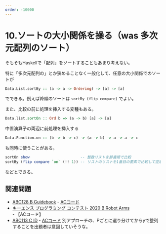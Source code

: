 ```yaml
---
order: -10000
---
```

# 10.ソートの大小関係を操る（was 多次元配列のソート）

そもそもHaskellで「配列」をソートすることもあまり考えない。

特に「多次元配列の」とか狭めることなく一般化して、任意の大小関係でのソートが

```haskell
Data.List.sortBy :: (a -> a -> Ordering) -> [a] -> [a]
```

でできる。例えば降順のソートは `sortBy (flip compare)` でよい。

また、比較の前に処理を挿入する変種もある。

```haskell
Data.list.sortOn :: Ord b => (a -> b) [a] -> [a]
```

中置演算子の両辺に前処理を挿入する

```haskell
Data.Function.on :: (b -> b -> c) -> (a -> b) -> a -> a -> c
```

も同時に使うことがある。

```haskell
sortOn show                       -- 整数リストを辞書順で比較
sortBy (flip compare `on` (!! 1)) -- リストのリストを1番目の要素で比較して逆順に
```

などとできる。

## 関連問題

- [ABC128 B Guidebook](https://atcoder.jp/contests/abc128/tasks/abc128_b) - [ACコード](https://atcoder.jp/contests/abc128/submissions/22763098)
- [キーエンス プログラミング コンテスト 2020 B Robot Arms](https://atcoder.jp/contests/keyence2020/tasks/keyence2020_b) - 【ACコード】
- [ABC113 C ID](https://atcoder.jp/contests/abc113/tasks/abc113_c) - [ACコード](https://atcoder.jp/contests/abc113/submissions/22769268) 別アプローチの、Pごとに選り分けてからyで整列することを出題者は意図していそうな。

